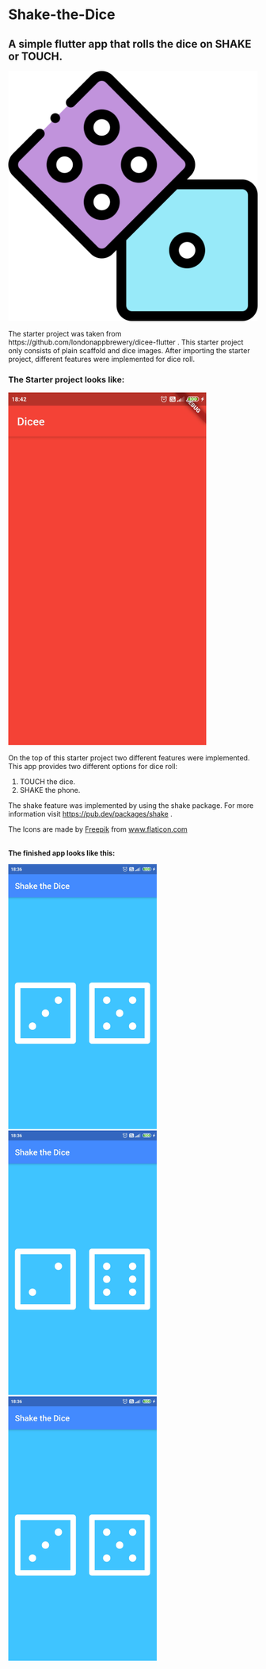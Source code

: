 # Shake-the-Dice
<h2>A simple flutter app that rolls the dice on SHAKE or TOUCH.</h2>
<p align="center">
<img src="https://github.com/VisargD/Shake-the-Dice/blob/master/dice.png" alt="App Icon">
</p>

<p>
The starter project was taken from https://github.com/londonappbrewery/dicee-flutter . This starter project only consists of plain scaffold and dice images. After importing the starter project, different features were implemented for dice roll.
</p>
</n>
<h3>The Starter project looks like:</h3>

<img src="https://github.com/VisargD/Shake-the-Dice/blob/master/Screenshots/Starter_project.jpg" alt="Starter Project" width=400>

On the top of this starter project two different features were implemented. This app provides two different options for dice roll: 
  
  1. TOUCH the dice.
  2. SHAKE the phone.
 
  
The shake feature was implemented by using the shake package. For more information visit https://pub.dev/packages/shake .

<div>The Icons are made by <a href="https://www.flaticon.com/authors/freepik" title="Freepik">Freepik</a> from <a href="https://www.flaticon.com/" title="Flaticon">www.flaticon.com</a></div>
<br>

<p>
  <b>The finished app looks like this:</b>
</p>
<p>
<img src="https://github.com/VisargD/Shake-the-Dice/blob/master/Screenshots/Dice_roll1.jpg" alt="Dice Roll 1" width=300>
<img src="https://github.com/VisargD/Shake-the-Dice/blob/master/Screenshots/Dice_roll2.jpg" alt="Dice Roll 2" width=300>
<img src="https://github.com/VisargD/Shake-the-Dice/blob/master/Screenshots/Dice_roll3.jpg" alt="Dice Roll 3" width=300>

</p>
